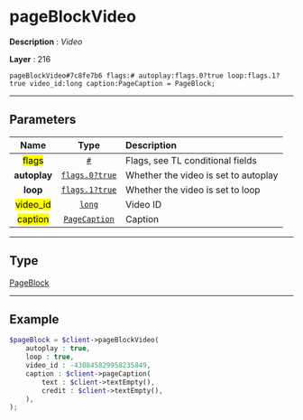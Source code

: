 # pageBlockVideo

**Description** : *Video*

**Layer** : 216

```tl
pageBlockVideo#7c8fe7b6 flags:# autoplay:flags.0?true loop:flags.1?true video_id:long caption:PageCaption = PageBlock;
```

---

## Parameters

| Name | Type | Description |
| :---: | :---: | :--- |
| <mark>flags</mark> | [`#`](type/#) | Flags, see TL conditional fields |
| **autoplay** | [`flags.0?true`](type/true) | Whether the video is set to autoplay |
| **loop** | [`flags.1?true`](type/true) | Whether the video is set to loop |
| <mark>video_id</mark> | [`long`](type/long) | Video ID |
| <mark>caption</mark> | [`PageCaption`](type/PageCaption) | Caption |

---

## Type

[PageBlock](type/PageBlock)

---

## Example

```php
$pageBlock = $client->pageBlockVideo(
	autoplay : true,
	loop : true,
	video_id : -430845829958235849,
	caption : $client->pageCaption(
		text : $client->textEmpty(),
		credit : $client->textEmpty(),
	),
);
```